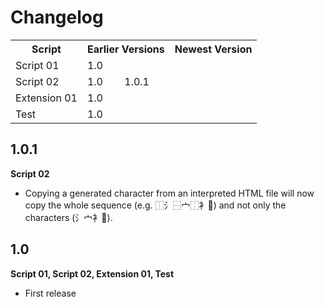 # Changelog

<table>
	<tr>
		<th>Script</th>
		<th colspan="2">Earlier Versions</th>
		<th>Newest Version</th>
	</tr>
	<tr>
		<td>Script 01</td>
		<td colspan=2>1.0</td>
	</tr>
	<tr>
		<td>Script 02</td>
		<td>1.0</td>
		<td>1.0.1</td>
	</tr>
	<tr>
		<td>Extension 01</td>
		<td colspan=2>1.0</td>
	</tr>
	<tr>
		<td>Test</td>
		<td colspan=2>1.0</td>
	</tr>
</table>

## 1.0.1

**Script 02**

- Copying a generated character from an interpreted HTML file will now copy the whole sequence (e.g. ⿰氵⿱宀⿰衤𪠲) and not only the characters (氵宀衤𪠲).


## 1.0

**Script 01, Script 02, Extension 01, Test**

- First release
